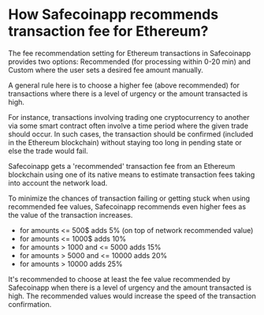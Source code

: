 # How Safecoinapp recommends transaction fee for Ethereum?

The fee recommendation setting for Ethereum transactions in Safecoinapp provides two options: Recommended (for processing within 0-20 min) and Custom where the user sets a desired fee amount manually.

A general rule here is to choose a higher fee (above recommended) for transactions where there is a level of urgency or the amount transacted is high.

For instance, transactions involving trading one cryptocurrency to another via some smart contract often involve a time period where the given trade should occur. In such cases, the transaction should be confirmed (included in the Ethereum blockchain) without staying too long in pending state or else the trade would fail.

Safecoinapp gets a 'recommended' transaction fee from an Ethereum blockchain using one of its native means to estimate transaction fees taking into account the network load.

To minimize the chances of transaction failing or getting stuck when using recommended fee values, Safecoinapp recommends even higher fees as the value of the transaction increases.

- for amounts <= 500$ adds 5% (on top of network recommended value)
- for amounts <= 1000$ adds 10%
- for amounts > 1000 and <= 5000 adds 15%
- for amounts > 5000 and <= 10000 adds 20%
- for amounts > 10000 adds 25%

It's recommended to choose at least the fee value recommended by Safecoinapp when there is a level of urgency and the amount transacted is high. The recommended values would increase the speed of the transaction confirmation.

